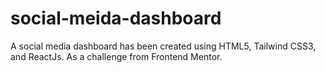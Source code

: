 # social-meida-dashboard
A social media dashboard has been created using HTML5, Tailwind CSS3, and ReactJs. As a challenge from Frontend Mentor.
